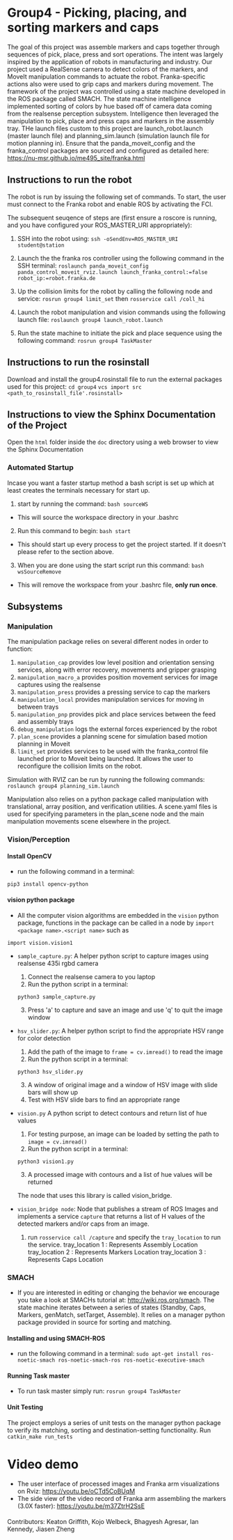 # Group4 - Picking, placing, and sorting markers and caps

The goal of this project was assemble markers and caps together through sequences of pick, place, press and sort operations. The intent was largely inspired by the application of robots in manufacturing and industry. Our project used a RealSense camera to detect colors of the markers, and MoveIt manipulation commands to actuate the robot. Franka-specific actions also were used to grip caps and markers during movement. The framework of the project was controlled using a state machine developed in the ROS package called SMACH. The state machine intelligence implemented sorting of colors by hue based off of camera data coming from the realsense perception subsystem. Intelligence then leveraged the manipulation to pick, place and press caps and markers in the assembly tray. THe  launch files custom to this project are launch_robot.launch (master launch file) and planning_sim.launch (simulation launch file for motion planning in).
Ensure that the panda_moveit_config and the franka_control packages are sourced and configured as detailed here: https://nu-msr.github.io/me495_site/franka.html


## Instructions to run the robot

The robot is run by issuing the following set of commands. To start, the user must connect to the Franka robot and enable ROS by activating the FCI.

The subsequent seuqence of steps are (first ensure a roscore is running, and you have configured your ROS_MASTER_URI appropriately):
1) SSH into the robot using: 
`ssh -oSendEnv=ROS_MASTER_URI student@station`

2) Launch the the franka ros controller using the following command in the SSH terminal:
`roslaunch panda_moveit_config panda_control_moveit_rviz.launch launch_franka_control:=false robot_ip:=robot.franka.de`


3) Up the collision limits for the robot by calling the following node and service:
`rosrun group4 limit_set` then
`rosservice call /coll_hi`


4) Launch the robot manipulation and vision commands using the following launch file:
`roslaunch group4 launch_robot.launch`


5) Run the state machine to initiate the pick and place sequence using the following command:
`rosrun group4 TaskMaster`

## Instructions to run the rosinstall

Download and install the group4.rosinstall file to run the external packages used for this project:
`cd group4`
`vcs import src <path_to_rosinstall_file'.rosinstall>`

## Instructions to view the Sphinx Documentation of the Project

Open the `html` folder inside the `doc` directory using a web browser to view the Sphinx Documentation

### Automated Startup
Incase you want a faster startup method a bash script is set up which at least creates the terminals necessary for start up.
1) start by running the command: `bash sourceWS`
- This will source the workspace directory in your .bashrc
2) Run this command to begin: `bash start`
- This should start up every process to get the project started.  If it doesn't please refer to the section above.
3) When you are done using the start script run this command: `bash wsSourceRemove`
- This will remove the workspace from your .bashrc file, **only run once**.

## Subsystems 

### Manipulation

The manipulation package relies on several different nodes in order to function:
1) `manipulation_cap` provides low level position and orientation sensing services, along with error recovery, movements and gripper grasping
2) `manipulation_macro_a` provides position movement services for image captures using the realsense
3) `manipulation_press` provides a pressing service to cap the markers
4) `manipulation_local` provides manipulation services for moving in between trays
5) `manipulation_pnp` provides pick and place services between the feed and assembly trays
6) `debug_manipulation` logs the external forces experienced by the robot
7) `plan_scene` provides a planning scene for simulation based motion planning in Moveit
8) `limit_set` provides services to be used with the franka_control file launched prior to Moveit being launched. It allows the user to reconfigure the collision limits on the robot. 

Simulation with RVIZ can be run by running the following commands:
`roslaunch group4 planning_sim.launch`

Manipulation also relies on a python package called manipulation with translational, array position, and verification utilities.
A scene.yaml files is used for specifying parameters in the plan_scene node and the main manipulation movements scene elsewhere in the project.

### Vision/Perception
#### Install OpenCV
* run the following command in a terminal: 
```shell
pip3 install opencv-python
```
#### vision python package
* All the computer vision algorithms are embedded in the `vision` python package, functions in the package can be called in a node by 
```import <package name>.<script name>``` such as 
```shell
import vision.vision1
```
* `sample_capture.py`:  A helper python script to capture images using realsense 435i rgbd camera
    1. Connect the realsense camera to you laptop
    2. Run the python script in a terminal:
    ```shell
    python3 sample_capture.py
    ```
    3. Press 'a' to capture and save an image and use 'q' to quit the image window
* `hsv_slider.py`: A helper python script to find the appropriate HSV range for color detection
    1. Add the path of the image to  `frame = cv.imread()` to read the image
    2. Run the python script in a terminal:
    ```shell
    python3 hsv_slider.py
    ```
    3. A window of original image and a window of HSV image with slide bars will show up
    4. Test with HSV slide bars to find an appropriate range
* `vision.py` A python script to detect contours and return list of hue values
    1. For testing purpose, an image can be loaded by setting the path to `image = cv.imread()`
    2. Run the python script in a terminal:
    ```shell
    python3 vision1.py
    ```
    3. A processed image with contours and a list of hue values will be returned

    The node that uses this library is called vision_bridge.
* `vision_bridge node`: Node that publishes a stream of ROS Images and implements a service `capture` that returns a list of H values of the detected   markers and/or caps from an image.
    1. run `rosservice call /capture` and specify the `tray_location` to run the service.
        tray_location 1 : Represents Assembly Location
        tray_location 2 : Represents Markers Location
        tray_location 3 : Represents Caps Location

### SMACH

* If you are interested in editing or changing the behavior we encourage you take a look at SMACHs tutorial at: http://wiki.ros.org/smach. The state machine iterates between a series of states (Standby, Caps, Markers, genMatch, setTarget, Assemble). It relies on a manager python package provided in source for sorting and matching. 

#### Installing and using SMACH-ROS
* run the following command in a terminal: `sudo apt-get install ros-noetic-smach ros-noetic-smach-ros ros-noetic-executive-smach`

#### Running Task master
* To run task master simply run: `rosrun group4 TaskMaster`

#### Unit Testing
The project employs a series of unit tests on the manager python package to verify its matching, sorting and destination-setting functionality.
Run `catkin_make run_tests` 

# Video demo
* The user interface of processed images and Franka arm visualizations on Rviz:   https://youtu.be/oCTd5CoBUqM
* The side view of the video record of Franka arm assembling the markers (3.0X faster): https://youtu.be/m37ZtrH2SsE

####
Contributors: Keaton Griffith, Kojo Welbeck, Bhagyesh Agresar, Ian Kennedy, Jiasen Zheng
